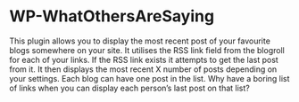 # WP-WhatOthersAreSaying
This plugin allows you to display the most recent post of your favourite blogs somewhere on your site.  It utilises the RSS link field from the blogroll for each of your links. If the RSS link exists it attempts to get the last post from it.  It then displays the most recent X number of posts depending on your settings. Each blog can have one post in the list.  Why have a boring list of links when you can display each person’s last post on that list?
